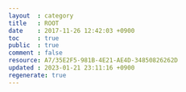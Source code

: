```yaml
---
layout  : category
title   : ROOT
date    : 2017-11-26 12:42:03 +0900
toc     : true
public  : true
comment : false
resource: A7/35E2F5-981B-4E21-AE4D-34850826262D
updated : 2023-01-21 23:11:16 +0900
regenerate: true
---
```


